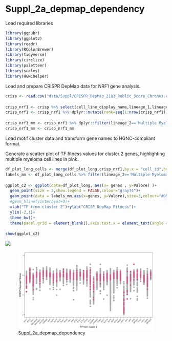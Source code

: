 # Suppl_2a_depmap_dependency

Load required libraries

``` r
library(ggpubr)
library(ggplot2)
library(readr)
library(RColorBrewer)
library(tidyverse)
library(circlize)
library(paletteer)
library(scales)
library(HGNChelper)
```

Load and prepare CRISPR DepMap data for NRF1 gene analysis.

``` r
crisp <- read.csv("data/Suppl/CRISPR_DepMap_21Q3_Public_Score_Chronos.csv", header = T)

crisp_nrf1 <- crisp %>% select(cell_line_display_name,lineage_1,lineage_2,NRF1) %>% arrange(NRF1)
crisp_nrf1 <- crisp_nrf1 %>% dplyr::mutate(rank=seq(1:nrow(crisp_nrf1)))

crisp_nrf1_mm <- crisp_nrf1 %>% dplyr::filter(lineage_2=='Multiple Myeloma') %>% arrange(NRF1) 
crisp_nrf1_mm <- crisp_nrf1_mm 
```

Load motif cluster data and transform gene names to HGNC-compliant
format.

Generate a scatter plot of TF fitness values for cluster 2 genes,
highlighting multiple myeloma cell lines in pink.

``` r
df_plot_long_cells <- merge(df_plot_long,crisp_nrf1,by.x = "cell_id",by.y = "cell_line_display_name")
labels_mm <- df_plot_long_cells %>% filter(lineage_2=='Multiple Myeloma')

ggplot_c2 <- ggplot(data=df_plot_long, aes(x= genes , y=Valore) )+
  geom_point(size = 3,show.legend = FALSE,colour="gray74")+
  geom_point(data = labels_mm,aes(x=genes, y=Valore),size=3,colour="#D57AA2")+
  #geom_hline(yintercept=0)+
  xlab("TF from cluster 2")+ylab("CRISP DepMap Fitness")+
  ylim(-2,1)+
  theme_bw()+
  theme(panel.grid = element_blank(),axis.text.x = element_text(angle = 45,hjust = 1))

show(ggplot_c2)
```

![](Suppl2_depmap_dependency_files/figure-markdown_github/unnamed-chunk-7-1.png)

<figure>
<img
src="https://github.com/cleliacort/NRF1_paper/blob/main/Fig2/figures/Suppl/depmap_dependency_cluster_motif_2_0724.png"
alt="Suppl_2a_depmap_dependency" />
<figcaption
aria-hidden="true">Suppl_2a_depmap_dependency</figcaption>
</figure>
